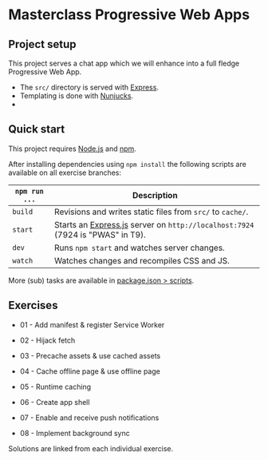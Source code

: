 # Masterclass Progressive Web Apps

## Project setup

This project serves a chat app which we will enhance into a full fledge Progressive Web App.

* The `src/` directory is served with [Express](https://expressjs.com/).
* Templating is done with [Nunjucks](https://mozilla.github.io/nunjucks/).
* 

## Quick start

This project requires [Node.js](http://nodejs.org/) and [npm](https://npmjs.org/).

After installing dependencies using `npm install` the following scripts are available on all exercise branches:

`npm run ...` | Description
---|---
`build` | Revisions and writes static files from `src/` to `cache/`.
`start` | Starts an [Express.js](http://expressjs.com/) server on `http://localhost:7924` (7924 is "PWAS" in T9).
`dev` | Runs `npm start` and watches server changes.
`watch` | Watches changes and recompiles CSS and JS.

More (sub) tasks are available in [package.json > scripts](package.json).


## Exercises

* 01 - Add manifest & register Service Worker
* 02 - Hijack fetch

* 03 - Precache assets & use cached assets

* 04 - Cache offline page & use offline page
* 05 - Runtime caching

* 06 - Create app shell

* 07 - Enable and receive push notifications
* 08 - Implement background sync

Solutions are linked from each individual exercise.